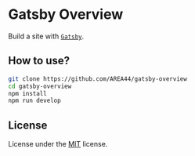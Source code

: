 # Gatsby Overview

Build a site with [`Gatsby`](https://www.gatsbyjs.com).

## How to use?

```bash
git clone https://github.com/AREA44/gatsby-overview
cd gatsby-overview
npm install
npm run develop
```

## License

License under the [MIT](LICENSE) license.
